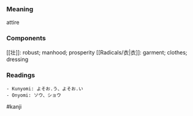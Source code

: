 ### Meaning

attire

### Components

[[壮]]: robust; manhood; prosperity [[Radicals/衣|衣]]: garment; clothes; dressing

### Readings

```
- Kunyomi: よそお.う、よそお.い
- Onyomi: ソウ、ショウ
```

#kanji